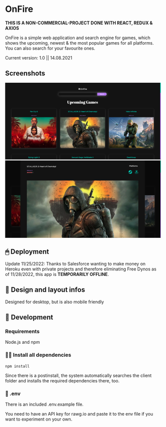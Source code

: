 # OnFire

**THIS IS A NON-COMMERCIAL-PROJECT DONE WITH REACT, REDUX & AXIOS**

OnFire is a simple web application and search engine for games, which shows the upcoming, newest & the most popular games for all platforms.
You can also search for your favourite ones.

Current version: 1.0 || 14.08.2021

## Screenshots

![Main Screen](./screenshots/screenshot1.png)
![Card Screen](./screenshots/screenshot2.png)

## 🖱 Deployment

Update 11/25/2022: Thanks to Salesforce wanting to make money on Heroku even with private projects and therefore eliminating Free Dynos as of 11/28/2022, this app is **TEMPORARILY OFFLINE**.

## 📲 Design and layout infos

Designed for desktop, but is also mobile friendly

## 🔧 Development

### Requirements

Node.js and npm

### 👨‍💻 Install all dependencies

`npm install`

Since there is a postinstall, the system automatically searches the client folder and installs the required dependencies there, too.

### 📜 .env

There is an included .env.example file.

You need to have an API key for rawg.io and paste it to the env file if you want to experiment on your own.
